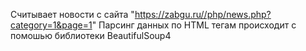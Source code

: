 Считывает новости с сайта "https://zabgu.ru//php/news.php?category=1&page=1"
Парсинг данных по HTML тегам происходит с помошью библиотеки BeautifulSoup4